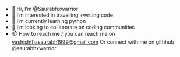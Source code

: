 - 👋 Hi, I’m @Saurabhxwarrior
- 👀 I’m interested in travelling +writing code 
- 🌱 I’m currently learning python
- 💞️ I’m looking to collaborate on coding communities 
- 📫 How to reach me / you can reach me on vashishthasaurabh1999@gmail.com 
Or connect with me on githhub @saurabhxwarrior

<!---
Saurabhxwarrior/Saurabhxwarrior is a ✨ special ✨ repository because its `README.md` (this file) appears on your GitHub profile.
You can click the Preview link to take a look at your changes.
--->
